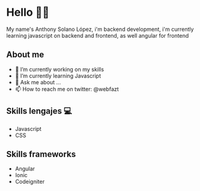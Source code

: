 <!--
**annysdev/annysdev** is a ✨ _special_ ✨ repository because its `README.md` (this file) appears on your GitHub profile.

Here are some ideas to get you started:

- 🔭 I’m currently working on my skills 
- 🌱 I’m currently learning Javascript
- 💬 Ask me about ...
- 📫 How to reach me on twitter: @webfazt
- 😄 Pronouns: ...
- ⚡ Fun fact: ...
-->

# Hello 🙋‍♂

<p>My name's Anthony Solano López, i'm backend development, i'm currently learning javascript on backend and frontend, as well angular for frontend</p>

## About me
- 🔭 I’m currently working on my skills 
- 🌱 I’m currently learning Javascript
- 💬 Ask me about ...
- 📫 How to reach me on twitter: @webfazt

## Skills lengajes 💻
<ul>
  <li>Javascript</li>
  <li>CSS</li>
</ul>

## Skills frameworks 
<ul>
  <li>Angular</li>
  <li>Ionic</li>
  <li>Codeigniter</li>
</ul>
